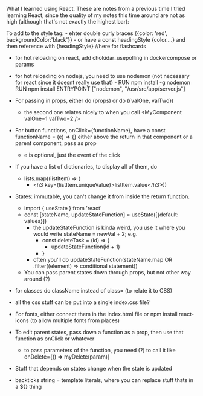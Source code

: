 What I learned using React. These are notes from a previous time I tried learning React, since the quality of my notes this time around are not as high (although that's not exactly the highest bar):

To add to the style tag:
	- ehter double curly braces {{color: 'red', backgroundColor:'black'}}
	- or have a const headingStyle {color....} and then reference with {headingStyle}
//here for flashcards
- for hot reloading on react, add chokidar_usepolling in dockercompose or params 
- for hot reloading on nodejs, you need to use nodemon (not necessary for react since it doesnt really use that)
			- 
		RUN npm install -g nodemon
		RUN npm install
		ENTRYPOINT \["nodemon", "/usr/src/app/server.js"]

- For passing in props, either do (props) or do ({valOne, valTwo})
	- the second one relates nicely to when you call \<MyComponent valOne=1 valTwo=2 />
- For button functions, onClick={functionName}, have a const functionName = (e) => {} either above the return in that component or a parent component, pass as prop
	- e is optional, just the event of the click
- If you have a list of dictionaries, to display all of them, do 
	- lists.map((listItem) => (
		- \<h3 key={listItem.uniqueValue}>listItem.value\</h3>))
- States: immutable, you can't change it from inside the return function.
	- import { useState } from 'react'
	- const \[stateName, updateStateFunction] = useState(\[{default: values}])
		- the updateStateFunction is kinda weird, you use it where you would write stateName = newVal + 2; e.g.
			- const deleteTask = (id) => {
				- updateStateFunction(id + 1)
			- }
		- often you'll do updateStateFunction(stateName.map OR .filter((element) => conditional statement))
	- You can pass parent states down through props, but not other way around (?)
- for classes do className instead of class= (to relate it to CSS)
- all the css stuff can be put into a single index.css file?
- For fonts, either connect them in the index.html file or npm install react-icons (to allow multiple fonts from places)
- To edit parent states, pass down a function as a prop, then use that function as onClick or whatever
	- to pass parameters of the function, you need (?) to call it like onDelete={() => myDelete(param)}
- Stuff that depends on states change when the state is updated
- backticks string = template literals, where you can replace stuff thats in a ${} thing